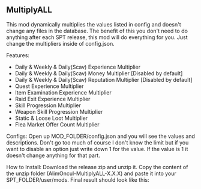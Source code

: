## MultiplyALL

This mod dynamically multiplies the values listed in config and doesn't change any files in the database. The benefit of this you don't need to do anything after each SPT release, this mod will do everything for you. Just change the multipliers inside of config.json.

Features:
- Daily & Weekly & Daily(Scav) Experience Multiplier
- Daily & Weekly & Daily(Scav) Money Multiplier [Disabled by default]
- Daily & Weekly & Daily(Scav) Reputation Multiplier [Disabled by default]
- Quest Experience Multiplier
- Item Examination Experience Multiplier
- Raid Exit Experience Multiplier
- Skill Progression Multiplier
- Weapon Skill Progression Multiplier
- Static & Loose Loot Multiplier
- Flea Market Offer Count Multiplier

Configs:
Open up MOD_FOLDER/config.json and you will see the values and descriptions. Don't go too much of course I don't know the limit but if you want to disable an option just write down 1 for the value. If the value is 1 it doesn't change anything for that part.

How to Install:
Download the release zip and unzip it. Copy the content of the unzip folder (AlimOncul-MultiplyALL-X.X.X) and paste it into your SPT_FOLDER/user/mods. Final result should look like this: